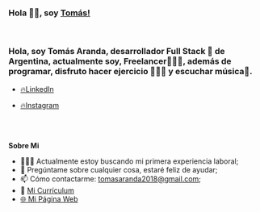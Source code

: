 ### Hola 👋🏽, soy [Tomás!](https://adarshreddyash.github.io) 
<br />

### Hola, soy Tomás Aranda, desarrollador Full Stack 🚀 de Argentina, actualmente soy, Freelancer👨🏽‍💻, además de programar, disfruto hacer ejercicio 🏋🏻‍♂️ y escuchar música🎵.



- <a href="https://www.linkedin.com/in/tomas--aranda">🔥LinkedIn</a>


 - <a href="https://www.instagram.com/tomas_aranda24/?utm_medium=copy_link">🔥Instagram</a>
<br />
<br />

  
**Sobre Mi**

- 👨🏽‍💻 Actualmente estoy buscando mi primera experiencia laboral;
- 💬 Pregúntame sobre cualquier cosa, estaré feliz de ayudar;
- 📫 Cómo contactarme: tomasaranda2018@gmail.com;
- 📝 [Mi Currículum](https://drive.google.com/file/d/1VaZkw8e5qBqdGSp_ATZ8qTVKPgRD0wR1/view)
- <a href="https://www.linkedin.com/in/tomas--aranda"> 🌐 Mi Página Web</a>

